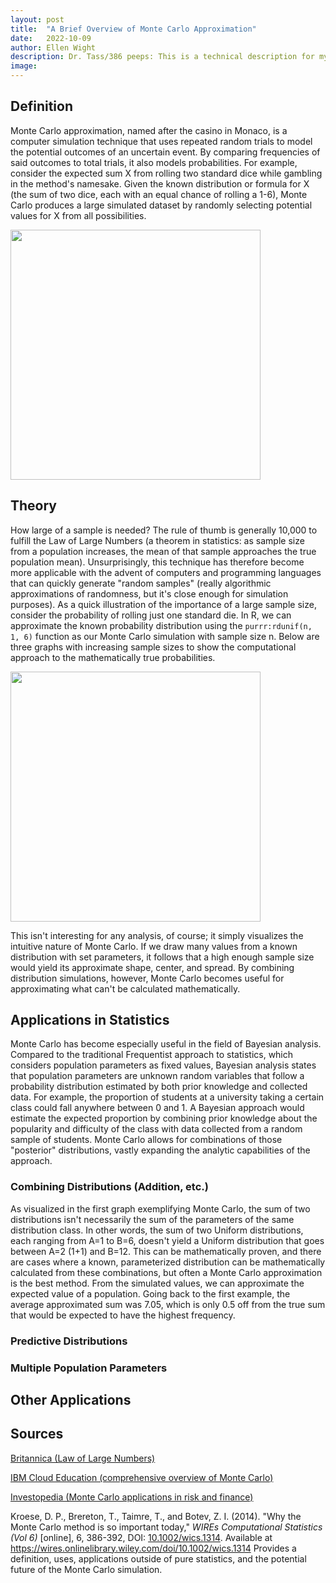 ```yaml
---
layout: post
title:  "A Brief Overview of Monte Carlo Approximation"
date:   2022-10-09
author: Ellen Wight
description: Dr. Tass/386 peeps: This is a technical description for my WRTG 316 class :) my blog tutorial is the shiny math rocks post lol
image: 
---
```


## Definition
Monte Carlo approximation, named after the casino in Monaco, is a computer simulation technique that uses repeated random trials to model the potential outcomes of an uncertain event. By comparing frequencies of said outcomes to total trials, it also models probabilities. For example, consider the expected sum X from rolling two standard dice while gambling in the method's namesake. Given the known distribution or formula for X (the sum of two dice, each with an equal chance of rolling a 1-6), Monte Carlo produces a large simulated dataset by randomly selecting potential values for X from all possibilities.

<img src="https://github.com/emwight/stat386-projects/raw/main/assets/images/Roll_sum.png" height="400" align="middle"/>

## Theory
How large of a sample is needed? The rule of thumb is generally 10,000 to fulfill the Law of Large Numbers (a theorem in statistics: as sample size from a population increases, the mean of that sample approaches the true population mean). Unsurprisingly, this technique has therefore become more applicable with the advent of computers and programming languages that can quickly generate "random samples" (really algorithmic approximations of randomness, but it's close enough for simulation purposes). As a quick illustration of the importance of a large sample size, consider the probability of rolling just one standard die. In R, we can approximate the known probability distribution using the `purrr:rdunif(n, 1, 6)` function as our Monte Carlo simulation with sample size n. Below are three graphs with increasing sample sizes to show the computational approach to the mathematically true probabilities.

<img src="https://github.com/emwight/stat386-projects/raw/main/assets/images/rolls.png" height="400" align="middle"/>

This isn't interesting for any analysis, of course; it simply visualizes the intuitive nature of Monte Carlo. If we draw many values from a known distribution with set parameters, it follows that a high enough sample size would yield its approximate shape, center, and spread. By combining distribution simulations, however, Monte Carlo becomes useful for approximating what can't be calculated mathematically. 

## Applications in Statistics
Monte Carlo has become especially useful in the field of Bayesian analysis. Compared to the traditional Frequentist approach to statistics, which considers population parameters as fixed values, Bayesian analysis states that population parameters are unknown random variables that follow a probability distribution estimated by both prior knowledge and collected data. For example, the proportion of students at a university taking a certain class could fall anywhere between 0 and 1. A Bayesian approach would estimate the expected proportion by combining prior knowledge about the popularity and difficulty of the class with data collected from a random sample of students. Monte Carlo allows for combinations of those "posterior" distributions, vastly expanding the analytic capabilities of the approach.

### Combining Distributions (Addition, etc.)
As visualized in the first graph exemplifying Monte Carlo, the sum of two distributions isn't necessarily the sum of the parameters of the same distribution class. In other words, the sum of two Uniform distributions, each ranging from A=1 to B=6, doesn't yield a Uniform distribution that goes between A=2 (1+1) and B=12. This can be mathematically proven, and there are cases where a known, parameterized distribution can be mathematically calculated from these combinations, but often a Monte Carlo approximation is the best method. From the simulated values, we can approximate the expected value of a population. Going back to the first example, the average approximated sum was 7.05, which is only 0.5 off from the true sum that would be expected to have the highest frequency.

### Predictive Distributions

### Multiple Population Parameters


## Other Applications

## Sources

[Britannica (Law of Large Numbers)](https://www.britannica.com/science/law-of-large-numbers)

[IBM Cloud Education (comprehensive overview of Monte Carlo)](https://www.ibm.com/cloud/learn/monte-carlo-simulation)

[Investopedia (Monte Carlo applications in risk and finance)](https://www.investopedia.com/terms/m/montecarlosimulation.asp)

Kroese, D. P., Brereton, T., Taimre, T., and Botev, Z. I. (2014). "Why the Monte Carlo method is so important today," _WIREs Computational Statistics (Vol 6)_ [online], 6, 386-392, DOI: [10.1002/wics.1314](https://doi.org/10.1002/wics.1314). Available at https://wires.onlinelibrary.wiley.com/doi/10.1002/wics.1314
Provides a definition, uses, applications outside of pure statistics, and the potential future of the Monte Carlo simulation.
